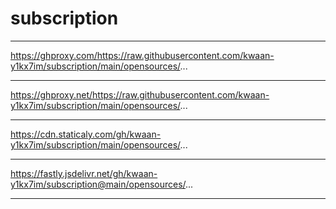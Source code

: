 # subscription #
***  ***  ***  ***  ***  ***  ***
https://ghproxy.com/https://raw.githubusercontent.com/kwaan-y1kx7im/subscription/main/opensources/...
***  ***  ***  ***  ***  ***  ***
https://ghproxy.net/https://raw.githubusercontent.com/kwaan-y1kx7im/subscription/main/opensources/...
***  ***  ***  ***  ***  ***  ***
https://cdn.staticaly.com/gh/kwaan-y1kx7im/subscription/main/opensources/...
***  ***  ***  ***  ***  ***  ***
https://fastly.jsdelivr.net/gh/kwaan-y1kx7im/subscription@main/opensources/...
***  ***  ***  ***  ***  ***  ***